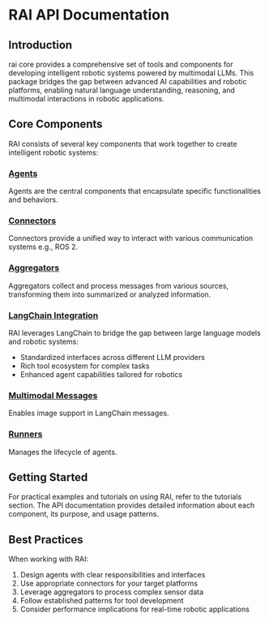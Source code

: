 # RAI API Documentation

## Introduction

rai core provides a comprehensive set of tools and components for developing intelligent robotic systems powered by multimodal LLMs. This package bridges the gap between advanced AI capabilities and robotic platforms, enabling natural language understanding, reasoning, and multimodal interactions in robotic applications.

## Core Components

RAI consists of several key components that work together to create intelligent robotic systems:

### [Agents](agents.md)

Agents are the central components that encapsulate specific functionalities and behaviors.

### [Connectors](connectors.md)

Connectors provide a unified way to interact with various communication systems e.g., ROS 2.

### [Aggregators](aggregators.md)

Aggregators collect and process messages from various sources, transforming them into summarized or analyzed information.

### [LangChain Integration](langchain.md)

RAI leverages LangChain to bridge the gap between large language models and robotic systems:

-   Standardized interfaces across different LLM providers
-   Rich tool ecosystem for complex tasks
-   Enhanced agent capabilities tailored for robotics

### [Multimodal Messages](multimodal_messages.md)

Enables image support in LangChain messages.

### [Runners](runners.md)

Manages the lifecycle of agents.

## Getting Started

For practical examples and tutorials on using RAI, refer to the tutorials section. The API documentation provides detailed information about each component, its purpose, and usage patterns.

## Best Practices

When working with RAI:

1. Design agents with clear responsibilities and interfaces
2. Use appropriate connectors for your target platforms
3. Leverage aggregators to process complex sensor data
4. Follow established patterns for tool development
5. Consider performance implications for real-time robotic applications
